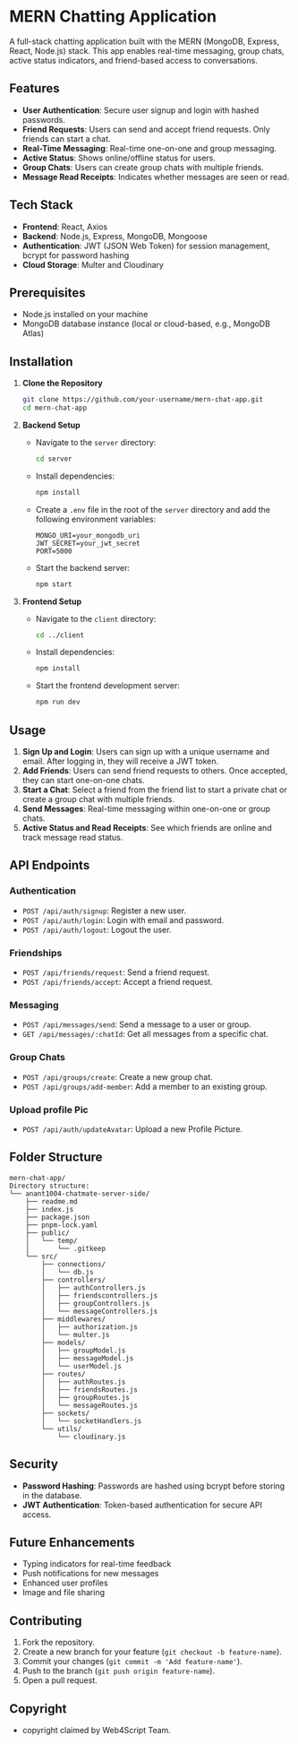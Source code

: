 # MERN Chatting Application

A full-stack chatting application built with the MERN (MongoDB, Express, React, Node.js) stack. This app enables real-time messaging, group chats, active status indicators, and friend-based access to conversations.

## Features

- **User Authentication**: Secure user signup and login with hashed passwords.
- **Friend Requests**: Users can send and accept friend requests. Only friends can start a chat.
- **Real-Time Messaging**: Real-time one-on-one and group messaging.
- **Active Status**: Shows online/offline status for users.
- **Group Chats**: Users can create group chats with multiple friends.
- **Message Read Receipts**: Indicates whether messages are seen or read. 

## Tech Stack

- **Frontend**: React, Axios
- **Backend**: Node.js, Express, MongoDB, Mongoose
- **Authentication**: JWT (JSON Web Token) for session management, bcrypt for password hashing
- **Cloud Storage**: Multer and Cloudinary 

## Prerequisites

- Node.js installed on your machine
- MongoDB database instance (local or cloud-based, e.g., MongoDB Atlas)

## Installation

1. **Clone the Repository**
   ```bash
   git clone https://github.com/your-username/mern-chat-app.git
   cd mern-chat-app
   ```

2. **Backend Setup**

   - Navigate to the `server` directory:
     ```bash
     cd server
     ```
   - Install dependencies:
     ```bash
     npm install
     ```
   - Create a `.env` file in the root of the `server` directory and add the following environment variables:
     ```
     MONGO_URI=your_mongodb_uri
     JWT_SECRET=your_jwt_secret
     PORT=5000
     ```
   - Start the backend server:
     ```bash
     npm start
     ```

3. **Frontend Setup**

   - Navigate to the `client` directory:
     ```bash
     cd ../client
     ```
   - Install dependencies:
     ```bash
     npm install
     ```
   - Start the frontend development server:
     ```bash
     npm run dev
     ```

## Usage

1. **Sign Up and Login**: Users can sign up with a unique username and email. After logging in, they will receive a JWT token.
2. **Add Friends**: Users can send friend requests to others. Once accepted, they can start one-on-one chats.
3. **Start a Chat**: Select a friend from the friend list to start a private chat or create a group chat with multiple friends.
4. **Send Messages**: Real-time messaging within one-on-one or group chats.
5. **Active Status and Read Receipts**: See which friends are online and track message read status.

## API Endpoints

### Authentication
- `POST /api/auth/signup`: Register a new user.
- `POST /api/auth/login`: Login with email and password.
- `POST /api/auth/logout`: Logout the user.

### Friendships
- `POST /api/friends/request`: Send a friend request.
- `POST /api/friends/accept`: Accept a friend request.

### Messaging
- `POST /api/messages/send`: Send a message to a user or group.
- `GET /api/messages/:chatId`: Get all messages from a specific chat.

### Group Chats
- `POST /api/groups/create`: Create a new group chat.
- `POST /api/groups/add-member`: Add a member to an existing group.

### Upload profile Pic
- `POST /api/auth/updateAvatar`: Upload a new Profile Picture.


## Folder Structure

```plaintext
mern-chat-app/
Directory structure:
└── anant1004-chatmate-server-side/
    ├── readme.md
    ├── index.js
    ├── package.json
    ├── pnpm-lock.yaml
    ├── public/
    │   └── temp/
    │       └── .gitkeep
    └── src/
        ├── connections/
        │   └── db.js
        ├── controllers/
        │   ├── authControllers.js
        │   ├── friendscontrollers.js
        │   ├── groupControllers.js
        │   └── messageControllers.js
        ├── middlewares/
        │   ├── authorization.js
        │   └── multer.js
        ├── models/
        │   ├── groupModel.js
        │   ├── messageModel.js
        │   └── userModel.js
        ├── routes/
        │   ├── authRoutes.js
        │   ├── friendsRoutes.js
        │   ├── groupRoutes.js
        │   └── messageRoutes.js
        ├── sockets/
        │   └── socketHandlers.js
        └── utils/
            └── cloudinary.js

```

## Security

- **Password Hashing**: Passwords are hashed using bcrypt before storing in the database.
- **JWT Authentication**: Token-based authentication for secure API access.

## Future Enhancements

- Typing indicators for real-time feedback
- Push notifications for new messages
- Enhanced user profiles
- Image and file sharing

## Contributing

1. Fork the repository.
2. Create a new branch for your feature (`git checkout -b feature-name`).
3. Commit your changes (`git commit -m 'Add feature-name'`).
4. Push to the branch (`git push origin feature-name`).
5. Open a pull request.

## Copyright

- copyright claimed by Web4Script Team.
